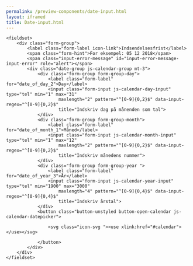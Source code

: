 ```yaml
--- 
permalink: /preview-components/date-input.html
layout: iframed 
title: Date-input.html
---
```

<div class="container">

    <fieldset>
        <div class="form-group">
            <label class="form-label icon-link">Indsendelsesfrist</label>
            <span class="form-hint">For eksempel: 05 12 2018</span>
            <span class="input-error-message" id="input-error-message-input-error" role="alert"></span>
            <div class="date-group js-calendar-group mt-3">
                <div class="form-group form-group-day">
                    <label class="form-label" for="date_of_day_2">Day</label>
                    <input class="form-input js-calendar-day-input" type="tel" min="1" max="31"
                        maxlength="2" pattern="^[0-9]{0,2}$" data-input-regex="^[0-9]{0,2}$"
                        title="Indskriv dag på månenden som tal">
                </div>
                <div class="form-group form-group-month">
                    <label class="form-label" for="date_of_month_1">Måned</label>
                    <input class="form-input js-calendar-month-input" type="tel" min="1" max="12"
                        maxlength="2" pattern="^[0-9]{0,2}$" data-input-regex="^[0-9]{0,2}$"
                        title="Indskriv månedens nummer">
                </div>
                <div class="form-group form-group-year ">
                    <label class="form-label" for="date_of_year_3">År</label>
                    <input class="form-input js-calendar-year-input" type="tel" min="1900" max="3000"
                        maxlength="4" pattern="^[0-9]{0,4}$" data-input-regex="^[0-9]{0,4}$"
                        title="Indskriv årstal">
                </div>
                <button class="button-unstyled button-open-calendar js-calendar-datepicker">

                    <svg class="icon-svg "><use xlink:href="#calendar"></use></svg>

                </button>
            </div>
        </div>
    </fieldset>

</div>